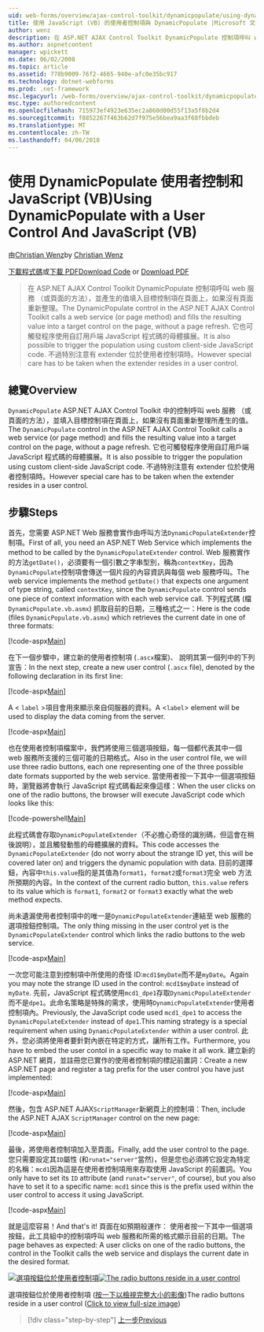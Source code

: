 ```yaml
---
uid: web-forms/overview/ajax-control-toolkit/dynamicpopulate/using-dynamicpopulate-with-a-user-control-and-javascript-vb
title: 使用 JavaScript (VB) 的使用者控制項與 DynamicPopulate |Microsoft 文件
author: wenz
description: 在 ASP.NET AJAX Control Toolkit DynamicPopulate 控制項呼叫 web 服務 （或頁面的方法），並產生的值填入目標上的控制項 t...
ms.author: aspnetcontent
manager: wpickett
ms.date: 06/02/2008
ms.topic: article
ms.assetid: 778b9009-76f2-4665-940e-afc0e35bc917
ms.technology: dotnet-webforms
ms.prod: .net-framework
msc.legacyurl: /web-forms/overview/ajax-control-toolkit/dynamicpopulate/using-dynamicpopulate-with-a-user-control-and-javascript-vb
msc.type: authoredcontent
ms.openlocfilehash: 715973ef4923e635ec2a860d00d55f13a5f8b2d4
ms.sourcegitcommit: f8852267f463b62d7f975e56bea9aa3f68fbbdeb
ms.translationtype: MT
ms.contentlocale: zh-TW
ms.lasthandoff: 04/06/2018
---
```

<a name="using-dynamicpopulate-with-a-user-control-and-javascript-vb"></a><span data-ttu-id="b06f7-103">使用 DynamicPopulate 使用者控制和 JavaScript (VB)</span><span class="sxs-lookup"><span data-stu-id="b06f7-103">Using DynamicPopulate with a User Control And JavaScript (VB)</span></span>
====================
<span data-ttu-id="b06f7-104">由[Christian Wenz](https://github.com/wenz)</span><span class="sxs-lookup"><span data-stu-id="b06f7-104">by [Christian Wenz](https://github.com/wenz)</span></span>

<span data-ttu-id="b06f7-105">[下載程式碼](http://download.microsoft.com/download/d/8/f/d8f2f6f9-1b7c-46ad-9252-e1fc81bdea3e/dynamicpopulate2.vb.zip)或[下載 PDF](http://download.microsoft.com/download/b/6/a/b6ae89ee-df69-4c87-9bfb-ad1eb2b23373/dynamicpopulate2VB.pdf)</span><span class="sxs-lookup"><span data-stu-id="b06f7-105">[Download Code](http://download.microsoft.com/download/d/8/f/d8f2f6f9-1b7c-46ad-9252-e1fc81bdea3e/dynamicpopulate2.vb.zip) or [Download PDF](http://download.microsoft.com/download/b/6/a/b6ae89ee-df69-4c87-9bfb-ad1eb2b23373/dynamicpopulate2VB.pdf)</span></span>

> <span data-ttu-id="b06f7-106">在 ASP.NET AJAX Control Toolkit DynamicPopulate 控制項呼叫 web 服務 （或頁面的方法），並產生的值填入目標控制項在頁面上，如果沒有頁面重新整理。</span><span class="sxs-lookup"><span data-stu-id="b06f7-106">The DynamicPopulate control in the ASP.NET AJAX Control Toolkit calls a web service (or page method) and fills the resulting value into a target control on the page, without a page refresh.</span></span> <span data-ttu-id="b06f7-107">它也可觸發程序使用自訂用戶端 JavaScript 程式碼的母體擴展。</span><span class="sxs-lookup"><span data-stu-id="b06f7-107">It is also possible to trigger the population using custom client-side JavaScript code.</span></span> <span data-ttu-id="b06f7-108">不過特別注意有 extender 位於使用者控制項時。</span><span class="sxs-lookup"><span data-stu-id="b06f7-108">However special care has to be taken when the extender resides in a user control.</span></span>


## <a name="overview"></a><span data-ttu-id="b06f7-109">總覽</span><span class="sxs-lookup"><span data-stu-id="b06f7-109">Overview</span></span>

<span data-ttu-id="b06f7-110">`DynamicPopulate` ASP.NET AJAX Control Toolkit 中的控制呼叫 web 服務 （或頁面的方法），並填入目標控制項在頁面上，如果沒有頁面重新整理所產生的值。</span><span class="sxs-lookup"><span data-stu-id="b06f7-110">The `DynamicPopulate` control in the ASP.NET AJAX Control Toolkit calls a web service (or page method) and fills the resulting value into a target control on the page, without a page refresh.</span></span> <span data-ttu-id="b06f7-111">它也可觸發程序使用自訂用戶端 JavaScript 程式碼的母體擴展。</span><span class="sxs-lookup"><span data-stu-id="b06f7-111">It is also possible to trigger the population using custom client-side JavaScript code.</span></span> <span data-ttu-id="b06f7-112">不過特別注意有 extender 位於使用者控制項時。</span><span class="sxs-lookup"><span data-stu-id="b06f7-112">However special care has to be taken when the extender resides in a user control.</span></span>

## <a name="steps"></a><span data-ttu-id="b06f7-113">步驟</span><span class="sxs-lookup"><span data-stu-id="b06f7-113">Steps</span></span>

<span data-ttu-id="b06f7-114">首先，您需要 ASP.NET Web 服務會實作由呼叫方法`DynamicPopulateExtender`控制項。</span><span class="sxs-lookup"><span data-stu-id="b06f7-114">First of all, you need an ASP.NET Web Service which implements the method to be called by the `DynamicPopulateExtender` control.</span></span> <span data-ttu-id="b06f7-115">Web 服務實作的方法`getDate()`，必須要有一個引數之字串型別，稱為`contextKey`，因為`DynamicPopulate`控制項會傳送一個片段的內容資訊與每個 web 服務呼叫。</span><span class="sxs-lookup"><span data-stu-id="b06f7-115">The web service implements the method `getDate()` that expects one argument of type string, called `contextKey`, since the `DynamicPopulate` control sends one piece of context information with each web service call.</span></span> <span data-ttu-id="b06f7-116">下列程式碼 (檔`DynamicPopulate.vb.asmx`) 抓取目前的日期，三種格式之一：</span><span class="sxs-lookup"><span data-stu-id="b06f7-116">Here is the code (files `DynamicPopulate.vb.asmx`) which retrieves the current date in one of three formats:</span></span>

[!code-aspx[Main](using-dynamicpopulate-with-a-user-control-and-javascript-vb/samples/sample1.aspx)]

<span data-ttu-id="b06f7-117">在下一個步驟中，建立新的使用者控制項 (`.ascx`檔案)、 說明其第一個列中的下列宣告：</span><span class="sxs-lookup"><span data-stu-id="b06f7-117">In the next step, create a new user control (`.ascx` file), denoted by the following declaration in its first line:</span></span>

[!code-aspx[Main](using-dynamicpopulate-with-a-user-control-and-javascript-vb/samples/sample2.aspx)]

<span data-ttu-id="b06f7-118">A &lt; `label` &gt;項目會用來顯示來自伺服器的資料。</span><span class="sxs-lookup"><span data-stu-id="b06f7-118">A &lt;`label`&gt; element will be used to display the data coming from the server.</span></span>

[!code-aspx[Main](using-dynamicpopulate-with-a-user-control-and-javascript-vb/samples/sample3.aspx)]

<span data-ttu-id="b06f7-119">也在使用者控制項檔案中，我們將使用三個選項按鈕，每一個都代表其中一個 web 服務所支援的三個可能的日期格式。</span><span class="sxs-lookup"><span data-stu-id="b06f7-119">Also in the user control file, we will use three radio buttons, each one representing one of the three possible date formats supported by the web service.</span></span> <span data-ttu-id="b06f7-120">當使用者按一下其中一個選項按鈕時，瀏覽器將會執行 JavaScript 程式碼看起來像這樣：</span><span class="sxs-lookup"><span data-stu-id="b06f7-120">When the user clicks on one of the radio buttons, the browser will execute JavaScript code which looks like this:</span></span>

[!code-powershell[Main](using-dynamicpopulate-with-a-user-control-and-javascript-vb/samples/sample4.ps1)]

<span data-ttu-id="b06f7-121">此程式碼會存取`DynamicPopulateExtender`（不必擔心奇怪的識別碼，但這會在稍後說明），並且觸發動態的母體擴展的資料。</span><span class="sxs-lookup"><span data-stu-id="b06f7-121">This code accesses the `DynamicPopulateExtender` (do not worry about the strange ID yet, this will be covered later on) and triggers the dynamic population with data.</span></span> <span data-ttu-id="b06f7-122">目前的選擇鈕，內容中`this.value`指的是其值為`format1`，`format2`或`format3`完全 web 方法所預期的內容。</span><span class="sxs-lookup"><span data-stu-id="b06f7-122">In the context of the current radio button, `this.value` refers to its value which is `format1`, `format2` or `format3` exactly what the web method expects.</span></span>

<span data-ttu-id="b06f7-123">尚未遺漏使用者控制項中的唯一是`DynamicPopulateExtender`連結至 web 服務的選項按鈕控制項。</span><span class="sxs-lookup"><span data-stu-id="b06f7-123">The only thing missing in the user control yet is the `DynamicPopulateExtender` control which links the radio buttons to the web service.</span></span>

[!code-aspx[Main](using-dynamicpopulate-with-a-user-control-and-javascript-vb/samples/sample5.aspx)]

<span data-ttu-id="b06f7-124">一次您可能注意到控制項中所使用的奇怪 ID:`mcd1$myDate`而不是`myDate`。</span><span class="sxs-lookup"><span data-stu-id="b06f7-124">Again you may note the strange ID used in the control: `mcd1$myDate` instead of `myDate`.</span></span> <span data-ttu-id="b06f7-125">先前，JavaScript 程式碼使用`mcd1_dpe1`存取`DynamicPopulateExtender`而不是`dpe1`。此命名策略是特殊的需求，使用時`DynamicPopulateExtender`使用者控制項內。</span><span class="sxs-lookup"><span data-stu-id="b06f7-125">Previously, the JavaScript code used `mcd1_dpe1` to access the `DynamicPopulateExtender` instead of `dpe1`.This naming strategy is a special requirement when using `DynamicPopulateExtender` within a user control.</span></span> <span data-ttu-id="b06f7-126">此外，您必須將使用者要針對內嵌在特定的方式，讓所有工作。</span><span class="sxs-lookup"><span data-stu-id="b06f7-126">Furthermore, you have to embed the user contol in a specific way to make it all work.</span></span> <span data-ttu-id="b06f7-127">建立新的 ASP.NET 網頁，並註冊您已實作的使用者控制項的標記前置詞：</span><span class="sxs-lookup"><span data-stu-id="b06f7-127">Create a new ASP.NET page and register a tag prefix for the user control you have just implemented:</span></span>

[!code-aspx[Main](using-dynamicpopulate-with-a-user-control-and-javascript-vb/samples/sample6.aspx)]

<span data-ttu-id="b06f7-128">然後，包含 ASP.NET AJAX`ScriptManager`新網頁上的控制項：</span><span class="sxs-lookup"><span data-stu-id="b06f7-128">Then, include the ASP.NET AJAX `ScriptManager` control on the new page:</span></span>

[!code-aspx[Main](using-dynamicpopulate-with-a-user-control-and-javascript-vb/samples/sample7.aspx)]

<span data-ttu-id="b06f7-129">最後，將使用者控制項加入至頁面。</span><span class="sxs-lookup"><span data-stu-id="b06f7-129">Finally, add the user control to the page.</span></span> <span data-ttu-id="b06f7-130">您只需要設定其`ID`屬性 (和`runat="server"`當然)，但是您也必須將它設定為特定的名稱：`mcd1`因為這是在使用者控制項用來存取使用 JavaScript 的前置詞。</span><span class="sxs-lookup"><span data-stu-id="b06f7-130">You only have to set its `ID` attribute (and `runat="server"`, of course), but you also have to set it to a specific name: `mcd1` since this is the prefix used within the user control to access it using JavaScript.</span></span>

[!code-aspx[Main](using-dynamicpopulate-with-a-user-control-and-javascript-vb/samples/sample8.aspx)]

<span data-ttu-id="b06f7-131">就是這麼容易！</span><span class="sxs-lookup"><span data-stu-id="b06f7-131">And that's it!</span></span> <span data-ttu-id="b06f7-132">頁面在如預期般運作： 使用者按一下其中一個選項按鈕，此工具組中的控制項呼叫 web 服務和所需的格式顯示目前的日期。</span><span class="sxs-lookup"><span data-stu-id="b06f7-132">The page behaves as expected: A user clicks on one of the radio buttons, the control in the Toolkit calls the web service and displays the current date in the desired format.</span></span>


<span data-ttu-id="b06f7-133">[![選項按鈕位於使用者控制項](using-dynamicpopulate-with-a-user-control-and-javascript-vb/_static/image2.png)](using-dynamicpopulate-with-a-user-control-and-javascript-vb/_static/image1.png)</span><span class="sxs-lookup"><span data-stu-id="b06f7-133">[![The radio buttons reside in a user control](using-dynamicpopulate-with-a-user-control-and-javascript-vb/_static/image2.png)](using-dynamicpopulate-with-a-user-control-and-javascript-vb/_static/image1.png)</span></span>

<span data-ttu-id="b06f7-134">選項按鈕位於使用者控制項 ([按一下以檢視完整大小的影像](using-dynamicpopulate-with-a-user-control-and-javascript-vb/_static/image3.png))</span><span class="sxs-lookup"><span data-stu-id="b06f7-134">The radio buttons reside in a user control ([Click to view full-size image](using-dynamicpopulate-with-a-user-control-and-javascript-vb/_static/image3.png))</span></span>

> [!div class="step-by-step"]
> [<span data-ttu-id="b06f7-135">上一步</span><span class="sxs-lookup"><span data-stu-id="b06f7-135">Previous</span></span>](dynamically-populating-a-control-using-javascript-code-vb.md)

